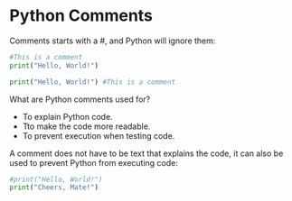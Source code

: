 # Python Comments

Comments starts with a #, and Python will ignore them:

```py
#This is a comment
print("Hello, World!")

print("Hello, World!") #This is a comment
```

What are Python comments used for?

- To explain Python code.
- Tto make the code more readable.
- To prevent execution when testing code.

A comment does not have to be text that explains the code, it can also be used to prevent Python from executing code:

```py
#print("Hello, World!")
print("Cheers, Mate!")
```
